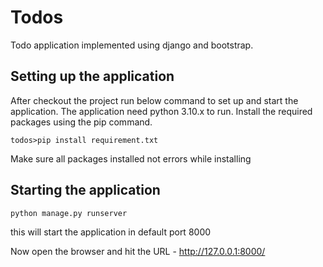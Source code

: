 # Todos
Todo application implemented using django and bootstrap.

## Setting up the application
After checkout the project run below command to set up and start the application. The application need python 3.10.x to run.
Install the required packages using the pip command.

`todos>pip install requirement.txt`

Make sure all packages installed not errors while installing
## Starting the application

`python manage.py runserver`

this will start the application in default port 8000

Now open the browser and hit the URL - http://127.0.0.1:8000/

